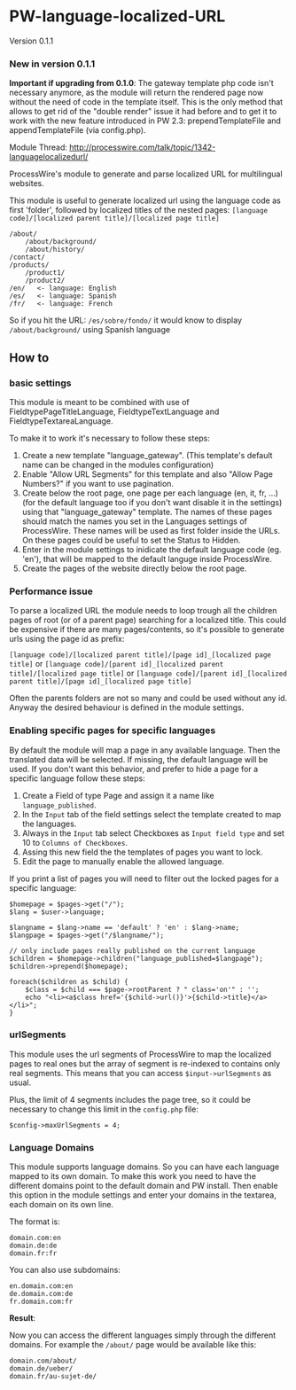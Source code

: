 PW-language-localized-URL
=========================

Version 0.1.1

### New in version 0.1.1
**Important if upgrading from 0.1.0**: The gateway template php code isn't necessary anymore, as the module will return the rendered page now without the need of code in the template itself. This is the only method that allows to get rid of the "double render" issue it had before and to get it to work with the new feature introduced in PW 2.3: prependTemplateFile and appendTemplateFile (via config.php).

Module Thread: http://processwire.com/talk/topic/1342-languagelocalizedurl/

ProcessWire's module to generate and parse localized URL for multilingual websites.

This module is useful to generate localized url using the language code as first 'folder', followed by localized titles of the nested pages:
`[language code]/[localized parent title]/[localized page title]`

	/about/
	    /about/background/
	    /about/history/
	/contact/
	/products/
	    /product1/
	    /product2/
	/en/   <- language: English
	/es/   <- language: Spanish
	/fr/   <- language: French

So if you hit the URL: `/es/sobre/fondo/` it would know to display `/about/background/` using Spanish language

## How to

### basic settings

This module is meant to be combined with use of FieldtypePageTitleLanguage, FieldtypeTextLanguage and FieldtypeTextareaLanguage.

To make it to work it's necessary to follow these steps:

1. Create a new template "language_gateway". (This template's default name can be changed in the modules configuration)
1. Enable "Allow URL Segments" for this template and also "Allow Page Numbers?" if you want to use pagination.
1. Create below the root page, one page per each language (en, it, fr, ...) (for the default language too if you don't want disable it in the settings) using that "language_gateway" template.
The names of these pages should match the names you set in the Languages settings of ProcessWire. These names will be used as first folder inside the URLs. On these pages could be useful to set the Status to Hidden.
1. Enter in the module settings to inidicate the default language code (eg. 'en'), that will be mapped to the default languge inside ProcessWire.
1. Create the pages of the website directly below the root page.

### Performance issue

To parse a localized URL the module needs to loop trough all the children pages of root (or of a parent page) searching for a localized title.
This could be expensive if there are many pages/contents, so it's possible to generate urls using the page id as prefix:

`[language code]/[localized parent title]/[page id]_[localized page title]`
or
`[language code]/[parent id]_[localized parent title]/[localized page title]`
or
`[language code]/[parent id]_[localized parent title]/[page id]_[localized page title]`

Often the parents folders are not so many and could be used without any id.
Anyway the desired behaviour is defined in the module settings.

### Enabling specific pages for specific languages

By default the module will map a page in any available language. Then the translated data will be selected. If missing, the default language will be used.
If you don't want this behavior, and prefer to hide a page for a specific language follow these steps:

1. Create a Field of type Page and assign it a name like `language_published`.
1. In the `Input` tab of the field settings select the template created to map the languages.
1. Always in the `Input` tab select Checkboxes as `Input field type` and set 10 to `Columns of Checkboxes`.
1. Assing this new field the the templates of pages you want to lock.
1. Edit the page to manually enable the allowed language.

If you print a list of pages you will need to filter out the locked pages for a specific language:

	$homepage = $pages->get("/");
	$lang = $user->language;

	$langname = $lang->name == 'default' ? 'en' : $lang->name;
	$langpage = $pages->get("/$langname/");

	// only include pages really published on the current language
	$children = $homepage->children("language_published=$langpage");
	$children->prepend($homepage);

	foreach($children as $child) {
		$class = $child === $page->rootParent ? " class='on'" : '';
		echo "<li><a$class href='{$child->url()}'>{$child->title}</a></li>";
	}

### urlSegments

This module uses the url segments of ProcessWire to map the localized pages to real ones but the array of segment is re-indexed to contains only real segments.
This means that you can access `$input->urlSegments` as usual.

Plus, the limit of 4 segments includes the page tree, so it could be necessary to change this limit in the `config.php` file:

	$config->maxUrlSegments = 4;

### Language Domains

This module supports language domains. So you can have each language mapped to its own domain. To make this work you need to have the different domains point to the default domain and PW install. Then enable this option in the module settings and enter your domains in the textarea, each domain on its own line.

The format is:

	domain.com:en
	domain.de:de
	domain.fr:fr

You can also use subdomains:

	en.domain.com:en
	de.domain.com:de
	fr.domain.com:fr

**Result**:

Now you can access the different languages simply through the different domains. For example the `/about/` page would be available like this:

	domain.com/about/
	domain.de/ueber/
	domain.fr/au-sujet-de/
